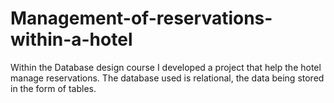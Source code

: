 # Management-of-reservations-within-a-hotel
Within the Database design course I developed a project that help the hotel manage reservations. The database used is relational, the data being stored in the form of tables.
